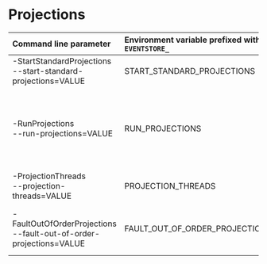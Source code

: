# Projections

| Command line parameter | Environment variable prefixed with `EVENTSTORE_` | Config file YAML  | Description |
|:--------|:----------|:-----------|:---------|
| -StartStandardProjections<br/>--start-standard-projections=VALUE<br/> | START_STANDARD_PROJECTIONS | StartStandardProjections | Start the built in system projections. (Default: False) |
| -RunProjections<br/>--run-projections=VALUE<br/> | RUN_PROJECTIONS | RunProjections | Enables the running of projections. System runs built-in projections, All runs user projections. (Default: None) Possible Values:None,System,All |
| -ProjectionThreads<br/>--projection-threads=VALUE<br/> | PROJECTION_THREADS | ProjectionThreads | The number of threads to use for projections. (Default: 3) |
| -FaultOutOfOrderProjections<br/>--fault-out-of-order-projections=VALUE<br/> | FAULT_OUT_OF_ORDER_PROJECTIONS | FaultOutOfOrderProjections | Specify if a projection should be faulted when there is a discontinuity in event ordering (Default: False) |
